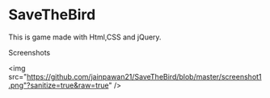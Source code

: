 # SaveTheBird

This is game made with Html,CSS and jQuery.

Screenshots

<img src="https://github.com/jainpawan21/SaveTheBird/blob/master/screenshot1.png"?sanitize=true&raw=true" />

